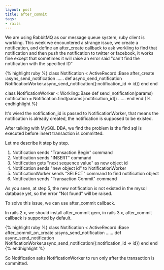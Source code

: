 ```yaml
---
layout: post
title: after_commit
tags:
- rails
---
```

We are using RabbitMQ as our message queue system, ruby client is
workling. This week we encountered a strange issue, we create a
notification, and define an after_create callback to ask workling to
find that notification and then push the notification to twitter or
facebook, it works fine except that sometimes it will raise an error
said "can't find the notification with the specified ID"

{% highlight ruby %}
class Notification < ActiveRecord::Base
  after_create :asyns_send_notification
  ......
  def async_send_notification
    NotificationWorker.async_send_notification({:notification_id => id})
  end
end

class NotificationWorker < Workling::Base
  def send_notification(params)
    notification = Notification.find(params[:notification_id])
    ......
  end
end
{% endhighlight %}

It's wierd the notification_id is passed to NotificationWorker, that
means the notification is already created, the notification is supposed
to be existed.

After talking with MySQL DBA, we find the problem is the find sql is
executed before insert transaction is committed.

Let me describe it step by step.

1. Notification sends "Transaction Begin" command
2. Notification sends "INSERT" command
3. Notification gets "next sequence value" as new object id
4. Notification sends "new object id" to NotificationWorker
5. NotificationWorker sends "SELECT" command to find notification object
6. Notification sends "Transaction Commit" command

As you seen, at step 5, the new notification is not existed in the mysql
database yet, so the error "Not found" will be raised.

To solve this issue, we can use after_commit callback.

In rails 2.x, we should install after_commit gem, in rails 3.x,
after_commit callback is supported by default.

{% highlight ruby %}
class Notification < ActiveRecord::Base
  after_commit_on_create :asyns_send_notification
  ......
  def async_send_notification
    NotificationWorker.async_send_notification({:notification_id => id})
  end
end
{% endhighlight %}

So Notification asks NotificationWorker to run only after the
transaction is committed.
